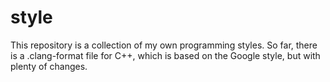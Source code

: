 # style
This repository is a collection of my own programming styles.
So far, there is a .clang-format file for C++, which is based on
the Google style, but with plenty of changes.
